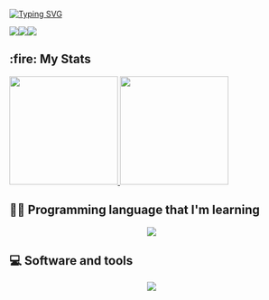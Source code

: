 [![Typing SVG](https://readme-typing-svg.herokuapp.com?color=%2336BCF7&size=25&lines=Welcome+to+my+GitHub+Profile)](https://git.io/typing-svg)<br>

<a href="https://www.github.com/rijalammar1" target="_blank" rel="noreferrer"><img
src="https://img.shields.io/github/followers/rijalammar1?logo=github&style=for-the-badge&color=3382ed&labelColor=000000" /></a><a href="https://www.twitter.com/tukangesdoger" target="_blank" rel="noreferrer"><img
src="https://img.shields.io/twitter/follow/tukangesdoger?logo=twitter&style=for-the-badge&color=3382ed&labelColor=000000"
/></a><a href="https://www.twitch.tv/hutzmanz" target="_blank" rel="noreferrer"><img
src="https://img.shields.io/twitch/status/raihanhd?logo=twitchsx&style=for-the-badge&color=3382ed&labelColor=000000&label=TWITCH+STATUS" /></a>

<h2>:fire: My Stats</h2>

<p align="left">
  <a href="https://github.com/dimasmds">
    <img height="192em" src="http://github-readme-streak-stats.herokuapp.com?user=Ionic12&theme=dark&background=000000)](https://git.io/streak-stats"/>
    <img height="192em" src="https://github-readme-stats-eight-theta.vercel.app/api/top-langs/?username=rijalammar1&layout=compact&langs_count=8&theme=dark&background=000000"/>
   </a>
</p>


## 👨‍💻 Programming language that I'm learning
<p align="center">
  <a href="https://skillicons.dev">
    <img src="https://skillicons.dev/icons?i=java,css,nodejs,php,react,html,androidstudio,flutter,py" />
  </a>
</p>


## 💻 Software and tools
<p align="center">
  <a href="https://skillicons.dev">
    <img src="https://skillicons.dev/icons?i=vscode,laravel,stackoverflow,figma" />
  </a>
</p>
